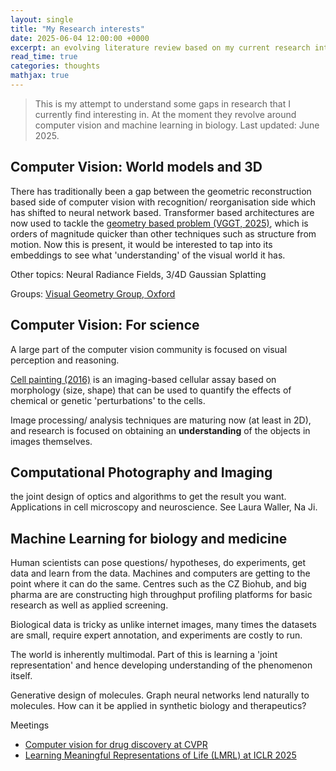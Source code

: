 ```yaml
---
layout: single
title: "My Research interests"
date: 2025-06-04 12:00:00 +0000
excerpt: an evolving literature review based on my current research interests
read_time: true
categories: thoughts
mathjax: true
---
```


> This is my attempt to understand some gaps in research that I currently find interesting in. At the moment they revolve around computer vision and machine learning in biology. Last updated: June 2025.

## Computer Vision: World models and 3D

There has traditionally been a gap between the geometric reconstruction based side of computer vision with recognition/ reorganisation side which has shifted to neural network based. Transformer based architectures are now used to tackle the [geometry based problem (VGGT, 2025)](https://arxiv.org/pdf/2503.11651), which is orders of magnitude quicker than other techniques such as structure from motion. Now this is present, it would be interested to tap into its embeddings to see what 'understanding' of the visual world it has.

Other topics: Neural Radiance Fields, 3/4D Gaussian Splatting

Groups: [Visual Geometry Group, Oxford](https://www.robots.ox.ac.uk/~vgg/research/)

## Computer Vision: For science

A large part of the computer vision community is focused on visual perception and reasoning.

[Cell painting (2016)](https://www.nature.com/articles/s41596-023-00840-9) is an imaging-based cellular assay based on morphology (size, shape) that can be used to quantify the effects of chemical or genetic 'perturbations' to the cells.

Image processing/ analysis techniques are maturing now (at least in 2D), and research is focused on obtaining an **understanding** of the objects in images themselves.

## Computational Photography and Imaging

the joint design of optics and algorithms to get the result you want. Applications in cell microscopy and neuroscience. See Laura Waller, Na Ji.

## Machine Learning for biology and medicine

Human scientists can pose questions/ hypotheses, do experiments, get data and learn from the data. Machines and computers are getting to the point where it can do the same. Centres such as the CZ Biohub, and big pharma are are constructing high throughput profiling platforms for basic research as well as applied screening.

Biological data is tricky as unlike internet images, many times the datasets are small, require expert annotation, and experiments are costly to run.

The world is inherently multimodal. Part of this is learning a 'joint representation' and hence developing understanding of the phenomenon itself.

Generative design of molecules. Graph neural networks lend naturally to molecules. How can it be applied in synthetic biology and therapeutics?

Meetings

- [Computer vision for drug discovery at CVPR](https://cvdd-cvpr25.github.io/)
- [Learning Meaningful Representations of Life (LMRL) at ICLR 2025](https://www.lmrl.org/)

